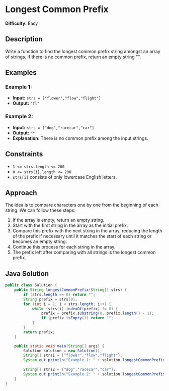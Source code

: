 # Longest Common Prefix

**Difficulty:** Easy

## Description

Write a function to find the longest common prefix string amongst an array of strings. If there is no common prefix, return an empty string "".

## Examples

### Example 1:

- **Input:** `strs = ["flower","flow","flight"]`
- **Output:** `"fl"`

### Example 2:

- **Input:** `strs = ["dog","racecar","car"]`
- **Output:** `""`
- **Explanation:** There is no common prefix among the input strings.

## Constraints

- `1 <= strs.length <= 200`
- `0 <= strs[i].length <= 200`
- `strs[i]` consists of only lowercase English letters.

## Approach

The idea is to compare characters one by one from the beginning of each string. We can follow these steps:

1. If the array is empty, return an empty string.
2. Start with the first string in the array as the initial prefix.
3. Compare this prefix with the next string in the array, reducing the length of the prefix if necessary until it matches the start of each string or becomes an empty string.
4. Continue this process for each string in the array.
5. The prefix left after comparing with all strings is the longest common prefix.

## Java Solution

```java
public class Solution {
    public String longestCommonPrefix(String[] strs) {
        if (strs.length == 0) return "";
        String prefix = strs[0];
        for (int i = 1; i < strs.length; i++) {
            while (strs[i].indexOf(prefix) != 0) {
                prefix = prefix.substring(0, prefix.length() - 1);
                if (prefix.isEmpty()) return "";
            }
        }
        return prefix;
    }

    public static void main(String[] args) {
        Solution solution = new Solution();
        String[] strs1 = {"flower","flow","flight"};
        System.out.println("Example 1: " + solution.longestCommonPrefix(strs1));
        
        String[] strs2 = {"dog","racecar","car"};
        System.out.println("Example 2: " + solution.longestCommonPrefix(strs2));
    }
}
